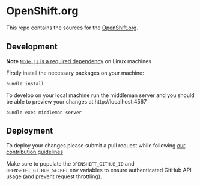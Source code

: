 # OpenShift.org

This repo contains the sources for the [OpenShift.org](https://www.openshift.org/).

## Development

**Note** [`Node.js` is a required dependency](http://stackoverflow.com/a/6283074/6758654) on Linux machines

Firstly install the necessary packages on your machine:

    bundle install

To develop on your local machine run the middleman server and you
should be able to preview your changes at http://localhost:4567

    bundle exec middleman server

## Deployment

To deploy your changes please submit a pull request while following [our contribution guidelines](./CONTRIBUTING.MD)

Make sure to populate the `OPENSHIFT_GITHUB_ID` and `OPENSHIFT_GITHUB_SECRET` env variables to ensure authenticated GitHub API usage (and prevent request throttling).

